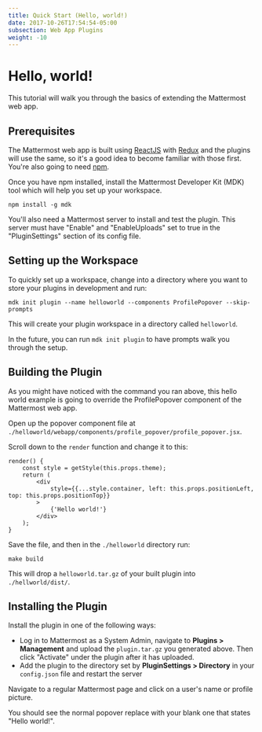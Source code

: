 ```yaml
---
title: Quick Start (Hello, world!)
date: 2017-10-26T17:54:54-05:00
subsection: Web App Plugins
weight: -10
---
```


# Hello, world!

This tutorial will walk you through the basics of extending the Mattermost web app.

## Prerequisites

The Mattermost web app is built using [ReactJS](https://reactjs.org/) with [Redux](https://redux.js.org/) and the plugins will use the same, so it's a good idea to become familiar with those first. You're also going to need [npm](https://www.npmjs.com/get-npm).

Once you have npm installed, install the Mattermost Developer Kit (MDK) tool which will help you set up your workspace.

```
npm install -g mdk
```

You'll also need a Mattermost server to install and test the plugin. This server must have "Enable" and "EnableUploads" set to true in the "PluginSettings" section of its config file.

## Setting up the Workspace

To quickly set up a workspace, change into a directory where you want to store your plugins in development and run:

```
mdk init plugin --name helloworld --components ProfilePopover --skip-prompts
```

This will create your plugin workspace in a directory called `helloworld`.

In the future, you can run `mdk init plugin` to have prompts walk you through the setup.

## Building the Plugin

As you might have noticed with the command you ran above, this hello world example is going to override the ProfilePopover component of the Mattermost web app.

Open up the popover component file at `./helloworld/webapp/components/profile_popover/profile_popover.jsx`.

Scroll down to the `render` function and change it to this:

```
render() {
    const style = getStyle(this.props.theme);
    return (
        <div
            style={{...style.container, left: this.props.positionLeft, top: this.props.positionTop}}
        >
            {'Hello world!'}
        </div>
    );
}
```

Save the file, and then in the `./helloworld` directory run:

```
make build
```

This will drop a `helloworld.tar.gz` of your built plugin into `./hellworld/dist/`.

## Installing the Plugin

Install the plugin in one of the following ways:

 - Log in to Mattermost as a System Admin, navigate to **Plugins > Management** and upload the `plugin.tar.gz` you generated above. Then click "Activate" under the plugin after it has uploaded.
 - Add the plugin to the directory set by **PluginSettings > Directory** in your ``config.json`` file and restart the server

Navigate to a regular Mattermost page and click on a user's name or profile picture.

You should see the normal popover replace with your blank one that states "Hello world!".
